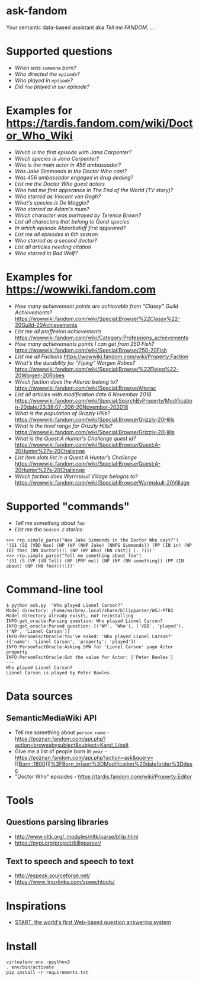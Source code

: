 # ask-fandom
Your semantic data-based assistant aka _Tell me FANDOM, ..._

# Supported questions

* _When was `someone` born?_
* _Who directed the `episode`?_
* _Who played in `episode`?_
* _Did `foo` played in `bar` episode?_

# Examples for https://tardis.fandom.com/wiki/Doctor_Who_Wiki

* _Which is the first episode with Jana Carpenter?_
* _Which species is Jana Carpenter?_
* _Who is the main actor in 456 ambassador?_
* _Was Jake Simmonds in the Doctor Who cast?_
* _Was 456 ambassador engaged in drug dealing?_
* _List me the Doctor Who guest actors_
* _Who had me first apperance in The End of the World (TV story)?_
* _Who starred as Vincent van Gogh?_
* _What's species is De Maggio?_
* _Who starred as Adam's mum?_
* _Which character was portrayed by Terence Brown?_
* _List all characters that belong to Gond species_
* _In which episode Abzorbaloff first appeared?_
* _List me all episodes in 6th season_
* _Who starred as a second doctor?_
* _List all articles needing citation_
* _Who starred in Bad Wolf?_

# Examples for https://wowwiki.fandom.com

* _How many achievement points are achievable from "Classy" Guild Achievements?_
https://wowwiki.fandom.com/wiki/Special:Browse/%22Classy%22-20Guild-20Achievements
* _List me all proffesion achievements_
https://wowwiki.fandom.com/wiki/Category:Professions_achievements
* _How many achievements points I can get from 250 Fish?_
https://wowwiki.fandom.com/wiki/Special:Browse/250-20Fish
* _List me all Factions_
https://wowwiki.fandom.com/wiki/Property:Faction
* _What's the durability for "Flying" Worgen Robes?_ 
https://wowwiki.fandom.com/wiki/Special:Browse/%22Flying%22-20Worgen-20Robes
* _Which faction does the Alterac belong to?_
https://wowwiki.fandom.com/wiki/Special:Browse/Alterac
* _List all articles with modification date 6 November 2018_
https://wowwiki.fandom.com/wiki/Special:SearchByProperty/Modification-20date/23:38:07,-206-20November-202018
* _What is the population of Grizzly Hills?_
https://wowwiki.fandom.com/wiki/Special:Browse/Grizzly-20Hills
* _What is the level range for Grizzly Hills?_
https://wowwiki.fandom.com/wiki/Special:Browse/Grizzly-20Hills
* _What is the Quest:A Hunter's Challenge quest id?_
https://wowwiki.fandom.com/wiki/Special:Browse/Quest:A-20Hunter%27s-20Challenge
* _List item slots list in a Quest:A Hunter's Challenge_
https://wowwiki.fandom.com/wiki/Special:Browse/Quest:A-20Hunter%27s-20Challenge
* _Which faction does Wyrmskull Village belogns to?_
https://wowwiki.fandom.com/wiki/Special:Browse/Wyrmskull-20Village

# Supported "commands"
* _Tell me something about `foo`_
* _List me the `Season 2` stories_

```
>>> rrp.simple_parse("Was Jake Simmonds in the Doctor Who cast?")
'(S1 (SQ (VBD Was) (NP (NP (NNP Jake) (NNPS Simmonds)) (PP (IN in) (NP (DT the) (NN Doctor)))) (NP (WP Who) (NN cast)) (. ?)))'
>>> rrp.simple_parse("Tell me something about foo")
'(S1 (S (VP (VB Tell) (NP (PRP me)) (NP (NP (NN something)) (PP (IN about) (NP (NN foo)))))))'
```

# Command-line tool

```
$ python ask.py  "Who played Lionel Carson?"
Model directory: /home/macbre/.local/share/bllipparser/WSJ-PTB3
Model directory already exists, not reinstalling
INFO:get_oracle:Parsing question: Who played Lionel Carson?
INFO:get_oracle:Parsed question: [('WP', 'Who'), ('VBD', 'played'), ('NP', 'Lionel Carson')]
INFO:PersonFactOracle:You've asked: 'Who played Lionel Carson?' ({'name': 'Lionel Carson', 'property': 'played'})
INFO:PersonFactOracle:Asking SMW for 'Lionel Carson' page Actor property
INFO:PersonFactOracle:Got the value for Actor: ['Peter Bowles']
---
Who played Lionel Carson?
Lionel Carson is played by Peter Bowles.
```

# Data sources

## SemanticMediaWiki API

* Tell me something about `person name` - https://poznan.fandom.com/api.php?action=browsebysubject&subject=Karol_Libelt
* Give me a list of people born in `year` - https://poznan.fandom.com/api.php?action=ask&query=[[Born::1800]]|%3FBorn_in|sort%3DModification%20date|order%3Ddesc
* "Doctor Who" episodes - https://tardis.fandom.com/wiki/Property:Editor

# Tools

## Questions parsing libraries

* http://www.nltk.org/_modules/nltk/parse/bllip.html
* https://pypi.org/project/bllipparser/

## Text to speech and speech to text

* http://espeak.sourceforge.net/
* https://www.linuxlinks.com/speechtools/

# Inspirations

* [START, the world's first Web-based question answering system](http://start.csail.mit.edu/answer.php?query=What+South-American+country+has+the+largest+population%3F)

# Install

```
virtualenv env -ppython3
. env/bin/activate
pip install -r requirements.txt
```
